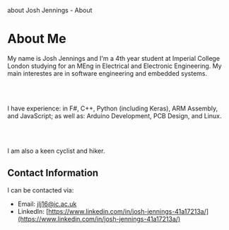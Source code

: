 about
Josh Jennings - About
<start page>

# About Me

My name is Josh Jennings and I'm a 4th year student at Imperial College London studying for an MEng in Electrical and Electronic Engineering. My main interestes are in software engineering and embedded systems.

<br><br>

I have experience: in F#, C++, Python (including Keras), ARM Assembly, and JavaScript; as well as: Arduino Development, PCB Design, and Linux.

<br><br>

I am also a keen cyclist and hiker.

## Contact Information

I can be contacted via:
- Email: [jlj16@ic.ac.uk](mailto:jlj16@ic.ac.uk)
- LinkedIn: [https://www.linkedin.com/in/josh-jennings-41a17213a/](https://www.linkedin.com/in/josh-jennings-41a17213a/)
